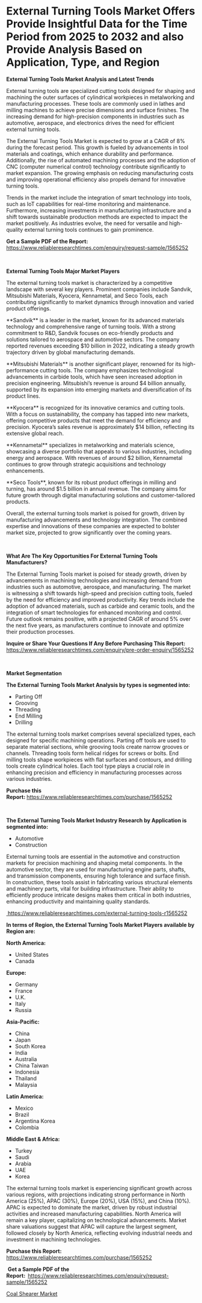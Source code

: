 <p><h1>External Turning Tools Market Offers Provide Insightful Data for the Time Period from 2025 to 2032 and also Provide Analysis Based on Application, Type, and Region</h1></p><p><strong>External Turning Tools Market Analysis and Latest Trends</strong></p>
<p><p>External turning tools are specialized cutting tools designed for shaping and machining the outer surfaces of cylindrical workpieces in metalworking and manufacturing processes. These tools are commonly used in lathes and milling machines to achieve precise dimensions and surface finishes. The increasing demand for high-precision components in industries such as automotive, aerospace, and electronics drives the need for efficient external turning tools.</p><p>The External Turning Tools Market is expected to grow at a CAGR of 8% during the forecast period. This growth is fueled by advancements in tool materials and coatings, which enhance durability and performance. Additionally, the rise of automated machining processes and the adoption of CNC (computer numerical control) technology contribute significantly to market expansion. The growing emphasis on reducing manufacturing costs and improving operational efficiency also propels demand for innovative turning tools. </p><p>Trends in the market include the integration of smart technology into tools, such as IoT capabilities for real-time monitoring and maintenance. Furthermore, increasing investments in manufacturing infrastructure and a shift towards sustainable production methods are expected to impact the market positively. As industries evolve, the need for versatile and high-quality external turning tools continues to gain prominence.</p></p>
<p><strong>Get a Sample PDF of the Report:&nbsp;</strong> <a href="https://www.reliableresearchtimes.com/enquiry/request-sample/1565252?utm_campaign=2179&utm_medium=2&utm_source=Github&utm_content=ia&utm_term=16022025&utm_id=external-turning-tools">https://www.reliableresearchtimes.com/enquiry/request-sample/1565252</a></p>
<p>&nbsp;</p>
<p><strong>External Turning Tools Major Market Players</strong></p>
<p><p>The external turning tools market is characterized by a competitive landscape with several key players. Prominent companies include Sandvik, Mitsubishi Materials, Kyocera, Kennametal, and Seco Tools, each contributing significantly to market dynamics through innovation and varied product offerings.</p><p>**Sandvik** is a leader in the market, known for its advanced materials technology and comprehensive range of turning tools. With a strong commitment to R&D, Sandvik focuses on eco-friendly products and solutions tailored to aerospace and automotive sectors. The company reported revenues exceeding $10 billion in 2022, indicating a steady growth trajectory driven by global manufacturing demands.</p><p>**Mitsubishi Materials** is another significant player, renowned for its high-performance cutting tools. The company emphasizes technological advancements in carbide tools, which have seen increased adoption in precision engineering. Mitsubishi’s revenue is around $4 billion annually, supported by its expansion into emerging markets and diversification of its product lines.</p><p>**Kyocera** is recognized for its innovative ceramics and cutting tools. With a focus on sustainability, the company has tapped into new markets, offering competitive products that meet the demand for efficiency and precision. Kyocera’s sales revenue is approximately $14 billion, reflecting its extensive global reach.</p><p>**Kennametal** specializes in metalworking and materials science, showcasing a diverse portfolio that appeals to various industries, including energy and aerospace. With revenues of around $2 billion, Kennametal continues to grow through strategic acquisitions and technology enhancements.</p><p>**Seco Tools**, known for its robust product offerings in milling and turning, has around $1.5 billion in annual revenue. The company aims for future growth through digital manufacturing solutions and customer-tailored products.</p><p>Overall, the external turning tools market is poised for growth, driven by manufacturing advancements and technology integration. The combined expertise and innovations of these companies are expected to bolster market size, projected to grow significantly over the coming years.</p></p>
<p>&nbsp;</p>
<p><strong>What Are The Key Opportunities For External Turning Tools Manufacturers?</strong></p>
<p><p>The External Turning Tools market is poised for steady growth, driven by advancements in machining technologies and increasing demand from industries such as automotive, aerospace, and manufacturing. The market is witnessing a shift towards high-speed and precision cutting tools, fueled by the need for efficiency and improved productivity. Key trends include the adoption of advanced materials, such as carbide and ceramic tools, and the integration of smart technologies for enhanced monitoring and control. Future outlook remains positive, with a projected CAGR of around 5% over the next five years, as manufacturers continue to innovate and optimize their production processes.</p></p>
<p><strong>Inquire or Share Your Questions If Any Before Purchasing This Report:</strong> <a href="https://www.reliableresearchtimes.com/enquiry/pre-order-enquiry/1565252?utm_campaign=2179&utm_medium=2&utm_source=Github&utm_content=ia&utm_term=16022025&utm_id=external-turning-tools">https://www.reliableresearchtimes.com/enquiry/pre-order-enquiry/1565252</a></p>
<p>&nbsp;</p>
<p><strong>Market Segmentation</strong></p>
<p><strong>The External Turning Tools Market Analysis by types is segmented into:</strong></p>
<p><ul><li>Parting Off</li><li>Grooving</li><li>Threading</li><li>End Milling</li><li>Drilling</li></ul></p>
<p><p>The external turning tools market comprises several specialized types, each designed for specific machining operations. Parting off tools are used to separate material sections, while grooving tools create narrow grooves or channels. Threading tools form helical ridges for screws or bolts. End milling tools shape workpieces with flat surfaces and contours, and drilling tools create cylindrical holes. Each tool type plays a crucial role in enhancing precision and efficiency in manufacturing processes across various industries.</p></p>
<p><strong>Purchase this Report:&nbsp;</strong><a href="https://www.reliableresearchtimes.com/purchase/1565252?utm_campaign=2179&utm_medium=2&utm_source=Github&utm_content=ia&utm_term=16022025&utm_id=external-turning-tools">https://www.reliableresearchtimes.com/purchase/1565252</a></p>
<p>&nbsp;</p>
<p><strong>The External Turning Tools Market Industry Research by Application is segmented into:</strong></p>
<p><ul><li>Automotive</li><li>Construction</li></ul></p>
<p><p>External turning tools are essential in the automotive and construction markets for precision machining and shaping metal components. In the automotive sector, they are used for manufacturing engine parts, shafts, and transmission components, ensuring high tolerance and surface finish. In construction, these tools assist in fabricating various structural elements and machinery parts, vital for building infrastructure. Their ability to efficiently produce intricate designs makes them critical in both industries, enhancing productivity and maintaining quality standards.</p></p>
<p><a href="https://www.reliableresearchtimes.com/external-turning-tools-r1565252?utm_campaign=2179&utm_medium=2&utm_source=Github&utm_content=ia&utm_term=16022025&utm_id=external-turning-tools">&nbsp;https://www.reliableresearchtimes.com/external-turning-tools-r1565252</a></p>
<p><strong>In terms of Region, the External Turning Tools Market Players available by Region are:</strong></p>
<p>
    <p> <strong> North America: </strong>
        <ul>
            <li>United States</li>
            <li>Canada</li>
        </ul>
        </p> 
    <p> <strong> Europe: </strong>
        <ul>
            <li>Germany</li>
            <li>France</li>
            <li>U.K.</li>
            <li>Italy</li>
            <li>Russia</li>
        </ul>
        </p> 
    <p> <strong> Asia-Pacific: </strong>
        <ul>
            <li>China</li>
            <li>Japan</li>
            <li>South Korea</li>
            <li>India</li>
            <li>Australia</li>
            <li>China Taiwan</li>
            <li>Indonesia</li>
            <li>Thailand</li>
            <li>Malaysia</li>
        </ul>
        </p> 
    <p> <strong> Latin America: </strong>
        <ul>
            <li>Mexico</li>
            <li>Brazil</li>
            <li>Argentina Korea</li>
            <li>Colombia</li>
        </ul>
        </p> 
    <p> <strong> Middle East & Africa: </strong>
        <ul>
            <li>Turkey</li>
            <li>Saudi</li>
            <li>Arabia</li>
            <li>UAE</li>
            <li>Korea</li>
        </ul>
    </p>
    </p>
<p><p>The external turning tools market is experiencing significant growth across various regions, with projections indicating strong performance in North America (25%), APAC (30%), Europe (20%), USA (15%), and China (10%). APAC is expected to dominate the market, driven by robust industrial activities and increased manufacturing capabilities. North America will remain a key player, capitalizing on technological advancements. Market share valuations suggest that APAC will capture the largest segment, followed closely by North America, reflecting evolving industrial needs and investment in machining technologies.</p></p>
<p><strong>Purchase this Report: </strong><a href="https://www.reliableresearchtimes.com/purchase/1565252?utm_campaign=2179&utm_medium=2&utm_source=Github&utm_content=ia&utm_term=16022025&utm_id=external-turning-tools">https://www.reliableresearchtimes.com/purchase/1565252</a></p>
<p>&nbsp;<strong>Get a Sample PDF of the Report:&nbsp;&nbsp;</strong><a href="https://www.reliableresearchtimes.com/enquiry/request-sample/1565252?utm_campaign=2179&utm_medium=2&utm_source=Github&utm_content=ia&utm_term=16022025&utm_id=external-turning-tools">https://www.reliableresearchtimes.com/enquiry/request-sample/1565252</a></p>
<p><strong></strong></p>
<p><p><a href="https://github.com/gerdabatiskzv9/Market-Research-Report-List-1/blob/main/coal-shearer-market.md?utm_campaign=2179&utm_medium=2&utm_source=Github&utm_content=ia&utm_term=16022025&utm_id=external-turning-tools">Coal Shearer Market</a></p></p>